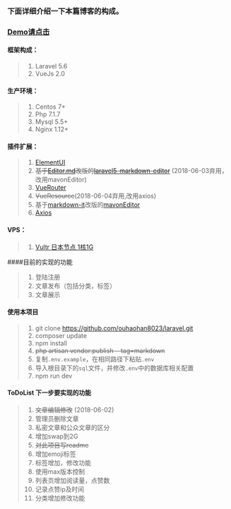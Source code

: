 
### 下面详细介绍一下本篇博客的构成。

### [Demo请点击](https://www.ohh.ink)

#### 框架构成：
> 1. Laravel 5.6
> 2. VueJs 2.0

#### 生产环境：
>1. Centos 7+
>2. Php 7.1.7
>3. Mysql 5.5+
>4. Nginx 1.12+

#### 插件扩展：
>1. [ElementUI](https://element.eleme.io/#/zh-CN)
>2. ~~基于[Editor.md](https://github.com/pandao/editor.md)改版的[laravel5-markdown-editor](https://github.com/ichenhua/laravel5-markdown-editor)~~ (2018-06-03弃用，改用mavonEditor)
>3. [VueRouter](https://router.vuejs.org/zh/)
>4. ~~VueResource~~(2018-06-04弃用,改用axios)
>5. 基于[markdown-it](https://github.com/markdown-it/markdown-it)改版的[mavonEditor](https://github.com/hinesboy/mavonEditor)
>6. [Axios](https://github.com/axios/axios)

#### VPS：
>1. [Vultr 日本节点 1核1G](https://www.vultr.com/?ref=7384945)

####目前的实现的功能
>1. 登陆注册
>2. 文章发布（包括分类，标签）
>3. 文章展示

#### 使用本项目
>1. git clone https://github.com/ouhaohan8023/laravel.git
>2. composer update
>3. npm install
>4. ~~php artisan vendor:publish --tag=markdown~~
>5. 复制`.env.example`，在相同路径下粘贴`.env`
>6. 导入根目录下的`sql`文件，并修改`.env`中的数据库相关配置
>7. npm run dev

#### ToDoList 下一步要实现的功能
>1. ~~文章编辑修改~~ (2018-06-02)
>2. 管理员删除文章
>3. 私密文章和公众文章的区分
>4. 增加swap到2G
>5. ~~对此项目写readme~~
>6. 增加emoji标签
>7. 标签增加，修改功能
>8. 使用max版本控制
>9. 列表页增加阅读量，点赞数
>10. 记录点赞ip及时间
>11. 分类增加修改功能
